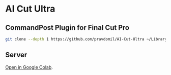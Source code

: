 # AI Cut Ultra

## CommandPost Plugin for Final Cut Pro

```sh
git clone --depth 1 https://github.com/pravdomil/AI-Cut-Ultra ~/Library/Application\ Support/CommandPost/Plugins/AI\ Cut\ Ultra
```

## Server

[Open in Google Colab](https://colab.research.google.com/github/pravdomil/AI-Cut-Ultra/blob/master/AI%20Cut%20Ultra.ipynb).
